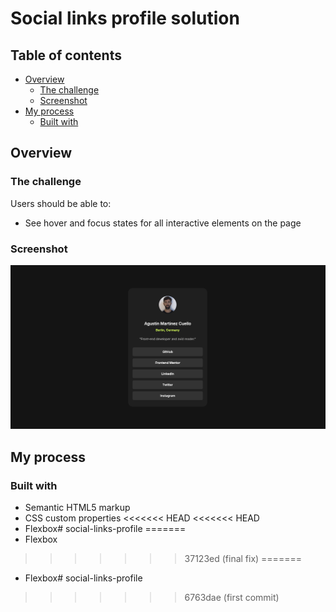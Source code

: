 # Social links profile solution

## Table of contents

- [Overview](#overview)
  - [The challenge](#the-challenge)
  - [Screenshot](#screenshot)
- [My process](#my-process)
  - [Built with](#built-with)

## Overview

### The challenge

Users should be able to:

- See hover and focus states for all interactive elements on the page

### Screenshot

![](./assets/images/preview-screenshot.png)

## My process

### Built with

- Semantic HTML5 markup
- CSS custom properties
<<<<<<< HEAD
<<<<<<< HEAD
- Flexbox# social-links-profile
=======
- Flexbox
>>>>>>> 37123ed (final fix)
=======
- Flexbox# social-links-profile
>>>>>>> 6763dae (first commit)
